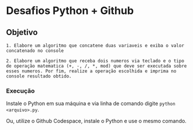 # Desafios Python + Github

## Objetivo 

    1. Elabore um algoritmo que concatene duas variaveis e exiba o valor concatenado no console

    2. Elabore um algoritmo que receba dois numeros via teclado e o tipo de operação matematica (+, -, /, *, mod) que deve ser executada sobre esses numeros. Por fim, realize a operação escolhida e imprima no console resultado obtido.

### Execução

Instale o Python em sua máquina e via linha de comando digite `python <arquivo>.py`.

Ou, utilize o Github Codespace, instale o Python e use o mesmo comando.
